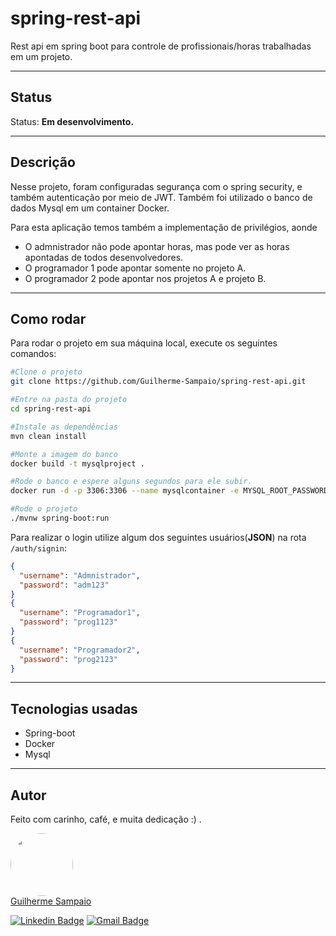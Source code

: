 # spring-rest-api
Rest api em spring boot para controle de profissionais/horas trabalhadas em um projeto.

---
## Status

Status: **Em desenvolvimento.**

---
## Descrição
Nesse projeto, foram configuradas segurança com o spring security, e também autenticação por meio de JWT.
Também foi utilizado o banco de dados Mysql em um container Docker.

Para esta aplicação temos também a implementação de privilégios, aonde

* O admnistrador não pode apontar horas, mas pode ver as horas apontadas de todos desenvolvedores.
* O programador 1 pode apontar somente no projeto A.
* O programador 2 pode apontar nos projetos A e projeto B.

---
## Como rodar

Para rodar o projeto em sua máquina local, execute os seguintes comandos:

```bash
#Clone o projeto
git clone https://github.com/Guilherme-Sampaio/spring-rest-api.git

#Entre na pasta do projeto
cd spring-rest-api

#Instale as dependências
mvn clean install

#Monte a imagem do banco
docker build -t mysqlproject .

#Rode o banco e espere alguns segundos para ele subir.
docker run -d -p 3306:3306 --name mysqlcontainer -e MYSQL_ROOT_PASSWORD=admin -e MYSQL_DATABASE=newproject -e MYSQL_USER=admin -e MYSQL_PASSWORD=admin mysqlproject

#Rode o projeto
./mvnw spring-boot:run

```

Para realizar o login utilize algum dos seguintes usuários(**JSON**) na rota `/auth/signin`:

```JSON
{
  "username": "Admnistrador",
  "password": "adm123"
}
{
  "username": "Programador1",
  "password": "prog1123"
}
{
  "username": "Programador2",
  "password": "prog2123"
}
```

---
## Tecnologias usadas

* Spring-boot
* Docker
* Mysql

---
## Autor
Feito com carinho, café, e muita dedicação :) .

<a href="https://www.linkedin.com/in/guilherme-sampaio-4946a01a6/?miniProfileUrn=urn%3Ali%3Afs_miniProfile%3AACoAADAn1LABvmw2dWfN4Q51WAqXrKE4nrouSeU" target='_blank'>
<img style="border-radius: 50%;" src="https://media-exp3.licdn.com/dms/image/C4D03AQEoAQjPfuC4PA/profile-displayphoto-shrink_800_800/0/1602284719328?e=1631145600&v=beta&t=MpzKo6ddm6CttHKWjv647hEk8vOaxrkiLS2YUjt29z0" width="100px;" alt=""/>
</a>
</br>
<a href="https://www.linkedin.com/in/guilherme-sampaio-4946a01a6/?miniProfileUrn=urn%3Ali%3Afs_miniProfile%3AACoAADAn1LABvmw2dWfN4Q51WAqXrKE4nrouSeU" target='_blank'>
Guilherme Sampaio
</a>

[![Linkedin Badge](https://img.shields.io/badge/-Guilherme-blue?style=flat-square&logo=Linkedin&logoColor=white&link=https://www.linkedin.com/in/guilherme-sampaio-4946a01a6/?miniProfileUrn=urn%3Ali%3Afs_miniProfile%3AACoAADAn1LABvmw2dWfN4Q51WAqXrKE4nrouSeU)](https://www.linkedin.com/in/guilherme-sampaio-4946a01a6/?miniProfileUrn=urn%3Ali%3Afs_miniProfile%3AACoAADAn1LABvmw2dWfN4Q51WAqXrKE4nrouSeU)
[![Gmail Badge](https://img.shields.io/badge/-kaisergui258@gmail.com-c14438?style=flat-square&logo=Gmail&logoColor=white&link=mailto:kaisergui258@gmail.com)](mailto:kaisergui258@gmail.com)
